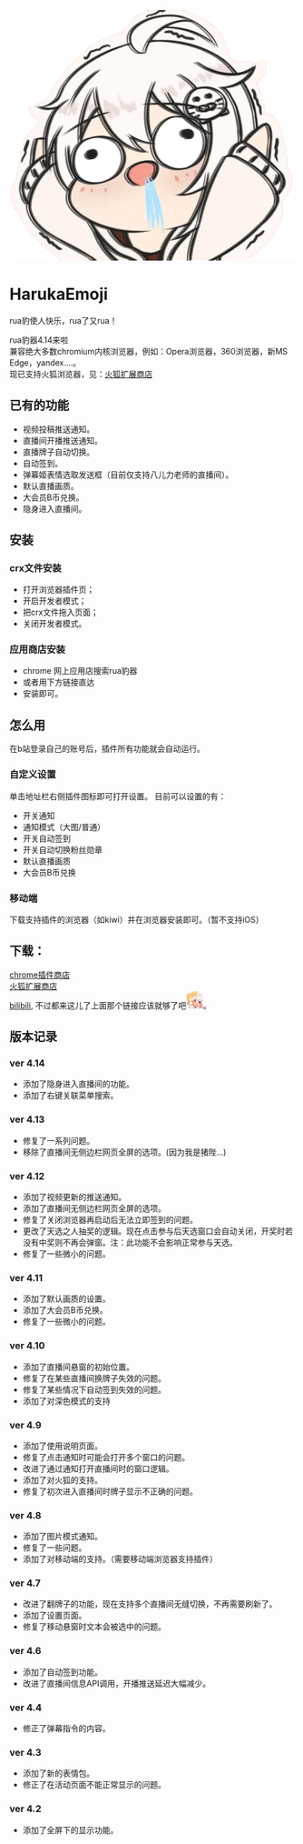 <p align="center">
    <img src="https://github.com/TyraelDLee/HarukaEmoji/blob/main/images/abaaba.png"/>
</p>

# HarukaEmoji
rua豹使人快乐，rua了又rua！<br>

rua豹器4.14来啦 <br>
兼容绝大多数chromium内核浏览器，例如：Opera浏览器，360浏览器，新MS Edge，yandex....。<br>
现已支持火狐浏览器，见：<a href="https://addons.mozilla.org/zh-CN/firefox/addon/rua%E8%B1%B9%E5%99%A8/">火狐扩展商店</a>

## 已有的功能
- 视频投稿推送通知。
- 直播间开播推送通知。
- 直播牌子自动切换。
- 自动签到。
- 弹幕姬表情选取发送框（目前仅支持八儿力老师的直播间）。
- 默认直播画质。
- 大会员B币兑换。
- 隐身进入直播间。

## 安装
### crx文件安装
- 打开浏览器插件页；
- 开启开发者模式；
- 把crx文件拖入页面；
- 关闭开发者模式。

### 应用商店安装
- chrome 网上应用店搜索rua豹器
- 或者用下方链接直达
- 安装即可。

## 怎么用
在b站登录自己的账号后，插件所有功能就会自动运行。
### 自定义设置
单击地址栏右侧插件图标即可打开设置。
目前可以设置的有：
- 开关通知
- 通知模式（大图/普通）
- 开关自动签到
- 开关自动切换粉丝勋章
- 默认直播画质
- 大会员B币兑换

### 移动端
下载支持插件的浏览器（如kiwi）并在浏览器安装即可。（暂不支持iOS）

## 下载：
[chrome插件商店](https://chrome.google.com/webstore/detail/rua%E8%B1%B9%E5%99%A8/igapngheaefbfhikpbngjgakfnedkchb)
<br>
[火狐扩展商店](https://addons.mozilla.org/zh-CN/firefox/addon/rua%E8%B1%B9%E5%99%A8/)
<br>
[bilibili](https://t.bilibili.com/592584948593832922), 不过都来这儿了上面那个链接应该就够了吧<img src="https://github.com/TyraelDLee/HarukaEmoji/blob/main/images/haruka/5835.webp" width="30" height="30"/>。

## 版本记录
### ver 4.14
- 添加了隐身进入直播间的功能。
- 添加了右键关联菜单搜索。

### ver 4.13
- 修复了一系列问题。
- 移除了直播间无侧边栏网页全屏的选项。(因为我是猪陛...)

### ver 4.12
- 添加了视频更新的推送通知。
- 添加了直播间无侧边栏网页全屏的选项。  
- 修复了关闭浏览器再启动后无法立即签到的问题。
- 更改了天选之人抽奖的逻辑。现在点击参与后天选窗口会自动关闭，开奖时若没有中奖则不再会弹窗。注：此功能不会影响正常参与天选。
- 修复了一些微小的问题。

### ver 4.11
- 添加了默认画质的设置。
- 添加了大会员B币兑换。  
- 修复了一些微小的问题。

### ver 4.10
- 添加了直播间悬窗的初始位置。
- 修复了在某些直播间换牌子失效的问题。
- 修复了某些情况下自动签到失效的问题。
- 添加了对深色模式的支持

### ver 4.9
- 添加了使用说明页面。
- 修复了点击通知时可能会打开多个窗口的问题。
- 改进了通过通知打开直播间时的窗口逻辑。
- 添加了对火狐的支持。
- 修复了初次进入直播间时牌子显示不正确的问题。

### ver 4.8
- 添加了图片模式通知。
- 修复了一些问题。
- 添加了对移动端的支持。（需要移动端浏览器支持插件）

### ver 4.7
- 改进了翻牌子的功能，现在支持多个直播间无缝切换，不再需要刷新了。
- 添加了设置页面。
- 修复了移动悬窗时文本会被选中的问题。

### ver 4.6
- 添加了自动签到功能。
- 改进了直播间信息API调用，开播推送延迟大幅减少。

### ver 4.4
- 修正了弹幕指令的内容。 

### ver 4.3
- 添加了新的表情包。
- 修正了在活动页面不能正常显示的问题。

### ver 4.2
- 添加了全屏下的显示功能。 
